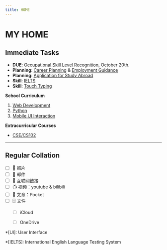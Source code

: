 ```yaml
---
title: HOME
---
```


# MY HOME

## Immediate Tasks

-   **DUE**: [Occupational Skill Level Recognition](3-cs/9-others/4-04-05-01/), October 20th.
-   **Planning**: [Career Planning](9-life/application-for-study-abroad/) & [Employment Guidance](9-life/employment-guidance/)
-   **Planning**: [Application for Study Abroad](9-life/application-for-study-abroad/)
-   **Skill**: [IELTS](2-english/9-test/ielts/)
-   **Skill**: [Touch Typing](3-cs/9-others/type/touch-typing/)

**School Curriculum**

1.   [Web Development](3-cs/1-sd/09-web/fa23/)
2.   [Python](3-cs/1-sd/02-pl/python/fa23/)
3.   [Mobile UI Interaction](3-cs/8-ui/fa23/)

**Extracurricular Courses**

-   [CSE/CS102](3-cs/3-os/1-principles/cse-cs102/)

---

## Regular Collation

-   [ ] :sunrise_over_mountains: 照片
-   [ ] :e-mail: 邮件
-   [ ] :link: 互联网链接
-   [ ] :tv: 视频：youtube & bilibili
-   [ ] :page_facing_up: 文章：Pocket
-   [ ] :file_cabinet: 文件
    -   [ ] iCloud
    -   [ ] OneDrive


*[UI]: User Interface

*[IELTS]: International English Language Testing System